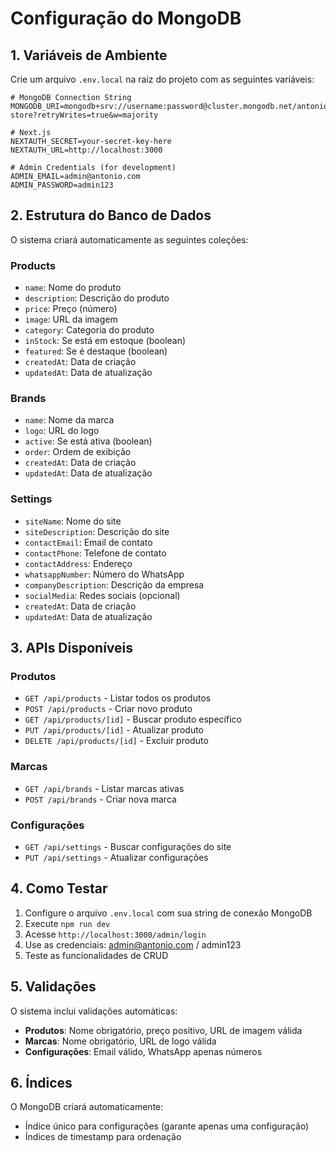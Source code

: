 # Configuração do MongoDB

## 1. Variáveis de Ambiente

Crie um arquivo `.env.local` na raiz do projeto com as seguintes variáveis:

```env
# MongoDB Connection String
MONGODB_URI=mongodb+srv://username:password@cluster.mongodb.net/antonio-store?retryWrites=true&w=majority

# Next.js
NEXTAUTH_SECRET=your-secret-key-here
NEXTAUTH_URL=http://localhost:3000

# Admin Credentials (for development)
ADMIN_EMAIL=admin@antonio.com
ADMIN_PASSWORD=admin123
```

## 2. Estrutura do Banco de Dados

O sistema criará automaticamente as seguintes coleções:

### Products
- `name`: Nome do produto
- `description`: Descrição do produto
- `price`: Preço (número)
- `image`: URL da imagem
- `category`: Categoria do produto
- `inStock`: Se está em estoque (boolean)
- `featured`: Se é destaque (boolean)
- `createdAt`: Data de criação
- `updatedAt`: Data de atualização

### Brands
- `name`: Nome da marca
- `logo`: URL do logo
- `active`: Se está ativa (boolean)
- `order`: Ordem de exibição
- `createdAt`: Data de criação
- `updatedAt`: Data de atualização

### Settings
- `siteName`: Nome do site
- `siteDescription`: Descrição do site
- `contactEmail`: Email de contato
- `contactPhone`: Telefone de contato
- `contactAddress`: Endereço
- `whatsappNumber`: Número do WhatsApp
- `companyDescription`: Descrição da empresa
- `socialMedia`: Redes sociais (opcional)
- `createdAt`: Data de criação
- `updatedAt`: Data de atualização

## 3. APIs Disponíveis

### Produtos
- `GET /api/products` - Listar todos os produtos
- `POST /api/products` - Criar novo produto
- `GET /api/products/[id]` - Buscar produto específico
- `PUT /api/products/[id]` - Atualizar produto
- `DELETE /api/products/[id]` - Excluir produto

### Marcas
- `GET /api/brands` - Listar marcas ativas
- `POST /api/brands` - Criar nova marca

### Configurações
- `GET /api/settings` - Buscar configurações do site
- `PUT /api/settings` - Atualizar configurações

## 4. Como Testar

1. Configure o arquivo `.env.local` com sua string de conexão MongoDB
2. Execute `npm run dev`
3. Acesse `http://localhost:3000/admin/login`
4. Use as credenciais: admin@antonio.com / admin123
5. Teste as funcionalidades de CRUD

## 5. Validações

O sistema inclui validações automáticas:

- **Produtos**: Nome obrigatório, preço positivo, URL de imagem válida
- **Marcas**: Nome obrigatório, URL de logo válida
- **Configurações**: Email válido, WhatsApp apenas números

## 6. Índices

O MongoDB criará automaticamente:
- Índice único para configurações (garante apenas uma configuração)
- Índices de timestamp para ordenação 